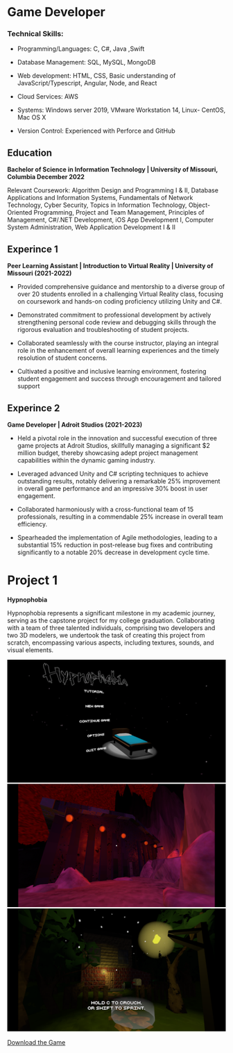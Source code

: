 # Game Developer


### Technical Skills: 

- Programming/Languages: C, C#, Java ,Swift  

- Database Management: SQL, MySQL, MongoDB 

- Web development: HTML, CSS, Basic understanding of JavaScript/Typescript, Angular, Node, and React  

 - Cloud Services: AWS  

- Systems: Windows server 2019, VMware Workstation 14, Linux- CentOS, Mac OS X 

- Version Control: Experienced with Perforce and GitHub  

## Education 
**Bachelor of Science in Information Technology | University of Missouri, Columbia 
December 2022**


Relevant Coursework: Algorithm Design and Programming I & II, Database Applications and Information Systems, 
Fundamentals of Network Technology, Cyber Security, Topics in Information Technology, Object-Oriented Programming, 
Project and Team Management, Principles of Management, C#/.NET Development, iOS App Development I, Computer 
System Administration, Web Application Development I & II  

## Experince 1
**Peer Learning Assistant | Introduction to Virtual Reality | University of Missouri (2021-2022)** 

- Provided comprehensive guidance and mentorship to a diverse group of over 20 students enrolled in a challenging 
Virtual Reality class, focusing on coursework and hands-on coding proficiency utilizing Unity and C#.

- Demonstrated commitment to professional development by actively strengthening personal code review and 
debugging skills through the rigorous evaluation and troubleshooting of student projects.

- Collaborated seamlessly with the course instructor, playing an integral role in the enhancement of overall learning 
experiences and the timely resolution of student concerns.

- Cultivated a positive and inclusive learning environment, fostering student engagement and success through 
encouragement and tailored support

## Experince 2
 **Game Developer | Adroit Studios (2021-2023)**

- Held a pivotal role in the innovation and successful execution of three game projects at Adroit Studios, skillfully 
managing a significant $2 million budget, thereby showcasing adept project management capabilities within the 
dynamic gaming industry. 

- Leveraged advanced Unity and C# scripting techniques to achieve outstanding results, notably delivering a remarkable 
25% improvement in overall game performance and an impressive 30% boost in user engagement. 

- Collaborated harmoniously with a cross-functional team of 15 professionals, resulting in a commendable 25% increase 
in overall team efficiency. 

- Spearheaded the implementation of Agile methodologies, leading to a substantial 15% reduction in post-release bug 
fixes and contributing significantly to a notable 20% decrease in development cycle time. 


# Project 1
**Hypnophobia**

Hypnophobia represents a significant milestone in my academic journey, serving as the capstone project for my college graduation. Collaborating with a team of three talented individuals, comprising 
two developers and two 3D modelers, we undertook the task of creating this project from scratch, encompassing various aspects, including textures, sounds, and visual elements.


![Screenshot 1](/Assets/Images/MainMenu.PNG)
![Screenshot 2](/Assets/Images/house.PNG)
![Screenshot 3](/Assets/Images/Tutorial.PNG)


[Download the Game](https://drive.google.com/file/d/1Q7MJWnuD_N_L0eWb5BKXBuy2nSm0hWnS/view?usp=sharing)
 


